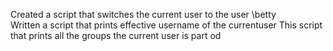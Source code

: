 Created a script that switches the current user to the user \betty\
Written a script that prints effective username of the currentuser
This script that prints all the groups the current user is part od

